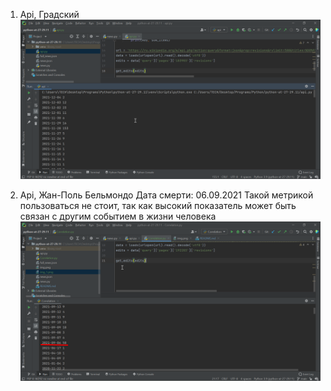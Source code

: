 1) Api, Градский
![img.png](img.png)

2) Api, Жан-Поль Бельмондо
Дата смерти: 06.09.2021
Такой метрикой пользоваться не стоит, так как высокий показатель может быть связан с другим событием в жизни человека
![img_1.png](img_1.png)